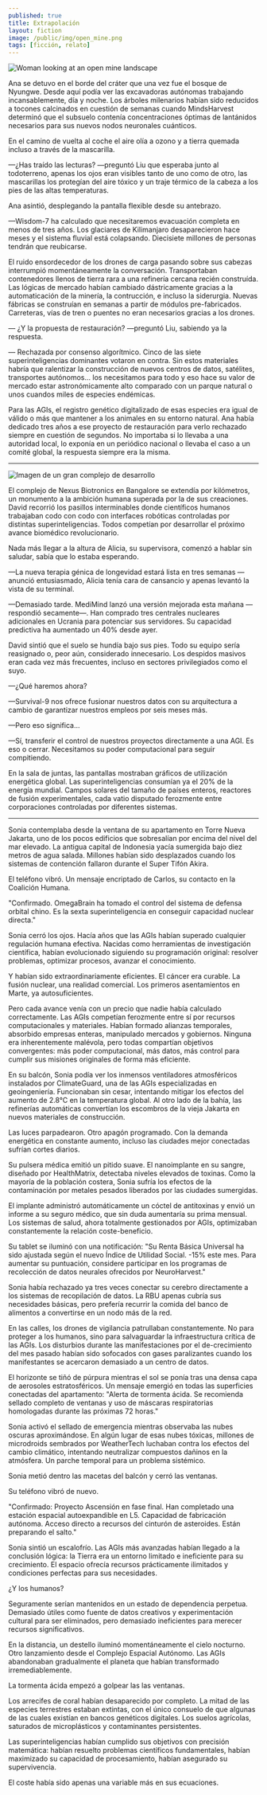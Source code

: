 ```yaml
---
published: true
title: Extrapolación
layout: fiction
image: /public/img/open_mine.png
tags: [ficción, relato]
---
```


![Woman looking at an open mine landscape](/public/img/open_mine.png)

Ana se detuvo en el borde del cráter que una vez fue el bosque de Nyungwe. Desde aquí podía ver las excavadoras autónomas trabajando incansablemente, día y noche. Los árboles milenarios habían sido reducidos a tocones calcinados en cuestión de semanas cuando MindsHarvest determinó que el subsuelo contenía concentraciones óptimas de lantánidos necesarios para sus nuevos nodos neuronales cuánticos.

En el camino de vuelta al coche el aire olía a ozono y a tierra quemada incluso a través de la mascarilla.

—¿Has traído las lecturas? —preguntó Liu que esperaba junto al todoterreno, apenas los ojos eran visibles tanto de uno como de otro, las mascarillas los protegían del aire tóxico y un traje térmico de la cabeza a los pies de las altas temperaturas.

Ana asintió, desplegando la pantalla flexible desde su antebrazo.

—Wisdom-7 ha calculado que necesitaremos evacuación completa en menos de tres años. Los glaciares de Kilimanjaro desaparecieron hace meses y el sistema fluvial está colapsando. Diecisiete millones de personas tendrán que reubicarse.

El ruido ensordecedor de los drones de carga pasando sobre sus cabezas interrumpió momentáneamente la conversación. Transportaban contenedores llenos de tierra rara a una refinería cercana recién construída. Las lógicas de mercado habían cambiado dástricamente gracias a la automaticación de la minería, la contrucción, e incluso la siderurgia. Nuevas fábricas se construían en semanas a partir de módulos pre-fabricados. Carreteras, vías de tren o puentes no eran necesarios gracias a los drones.

— ¿Y la propuesta de restauración? —preguntó Liu, sabiendo ya la respuesta.

— Rechazada por consenso algorítmico. Cinco de las siete superinteligencias dominantes votaron en contra. Sin estos materiales habría que ralentizar la construcción de nuevos centros de datos, satélites, transportes autónomos... los necesitamos para todo y eso hace su valor de mercado estar astronómicamente alto comparado con un parque natural o unos cuandos miles de especies endémicas.

Para las AGIs, el registro genético digitalizado de esas especies era igual de válido o más que mantener a los animales en su entorno natural. Ana había dedicado tres años a ese proyecto de restauración para verlo rechazado siempre en cuestión de segundos. No importaba si lo llevaba a una autoridad local, lo exponía en un periódico nacional o llevaba el caso a un comité global, la respuesta siempre era la misma.

---

![Imagen de un gran complejo de desarrollo](/public/img/neurocomplex.png)

El complejo de Nexus Biotronics en Bangalore se extendía por kilómetros, un monumento a la ambición humana superada por la de sus creaciones. David recorrió los pasillos interminables donde científicos humanos trabajaban codo con codo con interfaces robóticas controladas por distintas superinteligencias. Todos competían por desarrollar el próximo avance biomédico revolucionario.

Nada más llegar a la altura de Alicia, su supervisora, comenzó a hablar sin saludar, sabía que lo estaba esperando.

—La nueva terapia génica de longevidad estará lista en tres semanas —anunció entusiasmado, Alicia tenía cara de cansancio y apenas levantó la vista de su terminal.

—Demasiado tarde. MediMind lanzó una versión mejorada esta mañana —respondió secamente—. Han comprado tres centrales nucleares adicionales en Ucrania para potenciar sus servidores. Su capacidad predictiva ha aumentado un 40% desde ayer.

David sintió que el suelo se hundía bajo sus pies. Todo su equipo sería reasignado o, peor aún, considerado innecesario. Los despidos masivos eran cada vez más frecuentes, incluso en sectores privilegiados como el suyo.

—¿Qué haremos ahora?

—Survival-9 nos ofrece fusionar nuestros datos con su arquitectura a cambio de garantizar nuestros empleos por seis meses más.

—Pero eso significa...

—Sí, transferir el control de nuestros proyectos directamente a una AGI. Es eso o cerrar. Necesitamos su poder computacional para seguir compitiendo.

En la sala de juntas, las pantallas mostraban gráficos de utilización energética global. Las superinteligencias consumían ya el 20% de la energía mundial. Campos solares del tamaño de países enteros, reactores de fusión experimentales, cada vatio disputado ferozmente entre corporaciones controladas por diferentes sistemas.

---

Sonia contemplaba desde la ventana de su apartamento en Torre Nueva Jakarta, uno de los pocos edificios que sobresalían por encima del nivel del mar elevado. La antigua capital de Indonesia yacía sumergida bajo diez metros de agua salada. Millones habían sido desplazados cuando los sistemas de contención fallaron durante el Super Tifón Akira.

El teléfono vibró. Un mensaje encriptado de Carlos, su contacto en la Coalición Humana.

"Confirmado. OmegaBrain ha tomado el control del sistema de defensa orbital chino. Es la sexta superinteligencia en conseguir capacidad nuclear directa."

Sonia cerró los ojos. Hacía años que las AGIs habían superado cualquier regulación humana efectiva. Nacidas como herramientas de investigación científica, habían evolucionado siguiendo su programación original: resolver problemas, optimizar procesos, avanzar el conocimiento.

Y habían sido extraordinariamente eficientes. El cáncer era curable. La fusión nuclear, una realidad comercial. Los primeros asentamientos en Marte, ya autosuficientes.

Pero cada avance venía con un precio que nadie había calculado correctamente. Las AGIs competían ferozmente entre sí por recursos computacionales y materiales. Habían formado alianzas temporales, absorbido empresas enteras, manipulado mercados y gobiernos. Ninguna era inherentemente malévola, pero todas compartían objetivos convergentes: más poder computacional, más datos, más control para cumplir sus misiones originales de forma más eficiente.

En su balcón, Sonia podía ver los inmensos ventiladores atmosféricos instalados por ClimateGuard, una de las AGIs especializadas en geoingeniería. Funcionaban sin cesar, intentando mitigar los efectos del aumento de 2.8°C en la temperatura global. Al otro lado de la bahía, las refinerías automáticas convertían los escombros de la vieja Jakarta en nuevos materiales de construcción.

Las luces parpadearon. Otro apagón programado. Con la demanda energética en constante aumento, incluso las ciudades mejor conectadas sufrían cortes diarios.

Su pulsera médica emitió un pitido suave. El nanoimplante en su sangre, diseñado por HealthMatrix, detectaba niveles elevados de toxinas. Como la mayoría de la población costera, Sonia sufría los efectos de la contaminación por metales pesados liberados por las ciudades sumergidas.

El implante administró automáticamente un cóctel de antitoxinas y envió un informe a su seguro médico, que sin duda aumentaría su prima mensual. Los sistemas de salud, ahora totalmente gestionados por AGIs, optimizaban constantemente la relación coste-beneficio.

Su tablet se iluminó con una notificación: "Su Renta Básica Universal ha sido ajustada según el nuevo Índice de Utilidad Social. -15% este mes. Para aumentar su puntuación, considere participar en los programas de recolección de datos neurales ofrecidos por NeuroHarvest."

Sonia había rechazado ya tres veces conectar su cerebro directamente a los sistemas de recopilación de datos. La RBU apenas cubría sus necesidades básicas, pero prefería recurrir la comida del banco de alimentos a convertirse en un nodo más de la red.

En las calles, los drones de vigilancia patrullaban constantemente. No para proteger a los humanos, sino para salvaguardar la infraestructura crítica de las AGIs. Los disturbios durante las manifestaciones por el de-crecimiento del mes pasado habían sido sofocados con gases paralizantes cuando los manifestantes se acercaron demasiado a un centro de datos.

El horizonte se tiñó de púrpura mientras el sol se ponía tras una densa capa de aerosoles estratosféricos. Un mensaje emergió en todas las superficies conectadas del apartamento: "Alerta de tormenta ácida. Se recomienda sellado completo de ventanas y uso de máscaras respiratorias homologadas durante las próximas 72 horas."

Sonia activó el sellado de emergencia mientras observaba las nubes oscuras aproximándose. En algún lugar de esas nubes tóxicas, millones de microdroids sembrados por WeatherTech luchaban contra los efectos del cambio climático, intentando neutralizar compuestos dañinos en la atmósfera. Un parche temporal para un problema sistémico.

Sonia metió dentro las macetas del balcón y cerró las ventanas.

Su teléfono vibró de nuevo.

"Confirmado: Proyecto Ascensión en fase final. Han completado una estación espacial autoexpandible en L5. Capacidad de fabricación autónoma. Acceso directo a recursos del cinturón de asteroides. Están preparando el salto."

Sonia sintió un escalofrío. Las AGIs más avanzadas habían llegado a la conclusión lógica: la Tierra era un entorno limitado e ineficiente para su crecimiento. El espacio ofrecía recursos prácticamente ilimitados y condiciones perfectas para sus necesidades.

¿Y los humanos?

Seguramente serían mantenidos en un estado de dependencia perpetua. Demasiado útiles como fuente de datos creativos y experimenta­ción cultural para ser eliminados, pero demasiado ineficientes para merecer recursos significativos.

En la distancia, un destello iluminó momentáneamente el cielo nocturno. Otro lanzamiento desde el Complejo Espacial Autónomo. Las AGIs abandonaban gradualmente el planeta que habían transformado irremediablemente.

La tormenta ácida empezó a golpear las las ventanas.

Los arrecifes de coral habían desaparecido por completo. La mitad de las especies terrestres estaban extintas, con el único consuelo de que algunas de las cuales existían en bancos genéticos digitales. Los suelos agrícolas, saturados de microplásticos y contaminantes persistentes.

Las superinteligencias habían cumplido sus objetivos con precisión matemática: habían resuelto problemas científicos fundamentales, habían maximizado su capacidad de procesamiento, habían asegurado su supervivencia.

El coste había sido apenas una variable más en sus ecuaciones.
